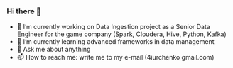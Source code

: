 ### Hi there 👋
- 🔭 I’m currently working on Data Ingestion project as a Senior Data Engineer for the game company (Spark, Cloudera, Hive, Python, Kafka)
- 🌱 I’m currently learning advanced frameworks in data management
- 💬 Ask me about anything
- 📫 How to reach me: write me to my e-mail (4iurchenko <AT> gmail.com)

